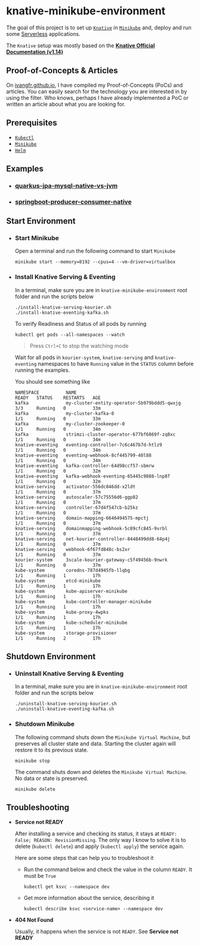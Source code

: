 # knative-minikube-environment

The goal of this project is to set up [`Knative`](https://knative.dev/docs/) in [`Minikube`](https://minikube.sigs.k8s.io/docs/start/) and, deploy and run some [Serverless](https://martinfowler.com/articles/serverless.html) applications.

The `Knative` setup was mostly based on the [**Knative Official Documentation (v1.14)**](https://knative.dev/docs/install/)

## Proof-of-Concepts & Articles

On [ivangfr.github.io](https://ivangfr.github.io), I have compiled my Proof-of-Concepts (PoCs) and articles. You can easily search for the technology you are interested in by using the filter. Who knows, perhaps I have already implemented a PoC or written an article about what you are looking for.

## Prerequisites

- [`Kubectl`](https://kubernetes.io/docs/tasks/tools/#kubectl)
- [`Minikube`](https://minikube.sigs.k8s.io/docs/start/)
- [`Helm`](https://helm.sh/docs/intro/install/)

## Examples

- ### [quarkus-jpa-mysql-native-vs-jvm](https://github.com/ivangfr/knative-minikube-environment/tree/master/quarkus-jpa-mysql-native-vs-jvm)
- ### [springboot-producer-consumer-native](https://github.com/ivangfr/knative-minikube-environment/tree/master/springboot-producer-consumer-native)

## Start Environment

- ### Start Minikube

  Open a terminal and run the following command to start `Minikube`
  ```
  minikube start --memory=8192 --cpus=4 --vm-driver=virtualbox
  ```

- ### Install Knative Serving & Eventing

  In a terminal, make sure you are in `knative-minikube-environment` root folder and run the scripts below
  ```
  ./install-knative-serving-kourier.sh
  ./install-knative-eventing-kafka.sh
  ```
  
  To verify Readiness and Status of all pods by running
  ```
  kubectl get pods --all-namespaces --watch
  ```
  > Press `Ctrl+C` to stop the watching mode
  
  Wait for all pods in `kourier-system`, `knative-serving` and `knative-eventing` namespaces to have `Running` value in the `STATUS` column before running the examples.

  You should see something like
  ```
  NAMESPACE          NAME                                          READY   STATUS    RESTARTS   AGE
  kafka              my-cluster-entity-operator-5b979bddd5-qwxjg   3/3     Running   0          33m
  kafka              my-cluster-kafka-0                            1/1     Running   0          33m
  kafka              my-cluster-zookeeper-0                        1/1     Running   0          34m
  kafka              strimzi-cluster-operator-677bf6869f-zq8xc     1/1     Running   0          34m
  knative-eventing   eventing-controller-7c6c467b7d-htlz9          1/1     Running   0          34m
  knative-eventing   eventing-webhook-8cf445799-48l88              1/1     Running   0          34m
  knative-eventing   kafka-controller-64d98ccf57-sbmrw             1/1     Running   0          32m
  knative-eventing   kafka-webhook-eventing-65445c9888-lnp8f       1/1     Running   0          32m
  knative-serving    activator-556dc846dd-x2ldt                    1/1     Running   0          37m
  knative-serving    autoscaler-57c75556d6-ggp82                   1/1     Running   0          37m
  knative-serving    controller-67d4f547cb-b25kz                   1/1     Running   0          37m
  knative-serving    domain-mapping-6646494575-mpctj               1/1     Running   0          37m
  knative-serving    domainmapping-webhook-5c89cfc845-9vrbl        1/1     Running   0          37m
  knative-serving    net-kourier-controller-8448499dd8-64p4j       1/1     Running   0          37m
  knative-serving    webhook-6f67fd848c-bs2xr                      1/1     Running   0          37m
  kourier-system     3scale-kourier-gateway-c5f49456b-9nwrk        1/1     Running   0          37m
  kube-system        coredns-787d4945fb-llqbg                      1/1     Running   1          17h
  kube-system        etcd-minikube                                 1/1     Running   1          17h
  kube-system        kube-apiserver-minikube                       1/1     Running   1          17h
  kube-system        kube-controller-manager-minikube              1/1     Running   1          17h
  kube-system        kube-proxy-4wpks                              1/1     Running   1          17h
  kube-system        kube-scheduler-minikube                       1/1     Running   1          17h
  kube-system        storage-provisioner                           1/1     Running   2          17h
  ```

## Shutdown Environment

- ### Uninstall Knative Serving & Eventing

  In a terminal, make sure you are in `knative-minikube-environment` root folder and run the scripts below
  ```
  ./uninstall-knative-serving-kourier.sh
  ./uninstall-knative-eventing-kafka.sh
  ```

- ### Shutdown Minikube

  The following command shuts down the `Minikube Virtual Machine`, but preserves all cluster state and data. Starting the cluster again will restore it to its previous state.
  ```
  minikube stop
  ```

  The command shuts down and deletes the `Minikube Virtual Machine`. No data or state is preserved.
  ```
  minikube delete
  ```

## Troubleshooting

- **Service not READY**

  After installing a service and checking its status, it stays at `READY: False; REASON: RevisionMissing`. The only way I know to solve it is to delete (`kubectl delete`) and apply (`kubectl apply`) the service again.

  Here are some steps that can help you to troubleshoot it

  - Run the command below and check the value in the column `READY`. It must be `True`
    ```
    kubectl get ksvc --namespace dev
    ```

  - Get more information about the service, describing it
    ```
    kubectl describe ksvc <service-name> --namespace dev
    ```

- **404 Not Found**

  Usually, it happens when the service is not `READY`. See **Service not READY**
